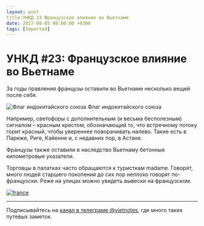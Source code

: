 ```yaml
---
layout: post
title:УНКД 23 Французское влияние во Вьетнаме
date: 2017-08-05 00:00:00 +0300
tags: [Imported]
---
```

# УНКД #23: Французское влияние во Вьетнаме

За годы правления французы оставили во Вьетнаме несколько вещей после себя.

![Флаг индокитайского союза](https://vlaim.s3.amazonaws.com/uploads/2017/08/Flag_of_Colonial_Annam.png) Флаг индокитайского союза

Например, светофоры с дополнительным (и весьма бесполезным) сигналом – красным крестом, обозначающий то, что встречному потоку горит красный, чтобы увереннее поворачивать налево. Такие есть в Париже, Риге, Кайенне и, с недавних пор, в Астане.

Французы также оставили в наследство Вьетнаму бетонные километровые указатели.

Торговцы в палатках часто обращаются к туристкам madame. Говорят, много людей старшего поколения до сих пор неплохо говорят по-французски. Реже на улицах можно увидеть вывески на французском.

[![france](https://vlaim.s3.amazonaws.com/uploads/2017/08/france.jpg)](https://vlaim.s3.amazonaws.com/uploads/2017/08/france.jpg)

* * *

Подписывайтесь на [канал в телеграме @vietnotes](https://t.me/vietnotes), где много таких путевых заметок.